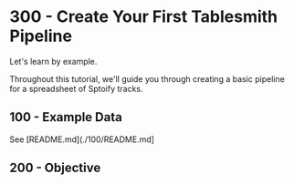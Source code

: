 # 300 - Create Your First Tablesmith Pipeline

Let's learn by example.

Throughout this tutorial, we'll guide you through creating a basic pipeline for a spreadsheet of Sptoify tracks.

## 100 - Example Data

See [README.md](./100/README.md]

## 200 - Objective
